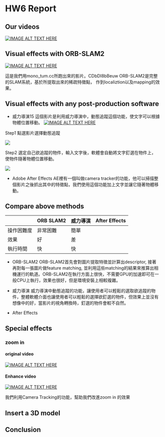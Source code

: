 # HW6 Report
## Our videos
[![IMAGE ALT TEXT HERE](https://img.youtube.com/vi/MhdK6kJy5Co/0.jpg)](https://www.youtube.com/watch?v=MhdK6kJy5Co)
## Visual effects with ORB-SLAM2
[![IMAGE ALT TEXT HERE](https://img.youtube.com/vi/CDbDI8bBeuw/0.jpg)](https://www.youtube.com/watch?v=CDbDI8bBeuw)


這是我們用mono_tum.cc所跑出來的影片。CDbDI8bBeuw
ORB-SLAM2是完整的SLAM系統，基於所提取出來的稀疏特徵點，
作到localiztion以及mapping的效果。

## Visual effects with any post-production software
* 威力導演15
這個影片是利用威力導演中，動態追蹤這個功能，使文字可以根據物體位置移動。
[![IMAGE ALT TEXT HERE](https://img.youtube.com/vi/xfSLMkTO-_o/0.jpg)](https://youtu.be/xfSLMkTO-_o)

Step1 點選影片選擇動態追蹤

![](https://i.imgur.com/Xw6vLIk.png)

Step2 選定自己欲追蹤的物件，輸入文字後，軟體會自動將文字釘選在物件上，使物件隨著物體位置移動。

![](https://i.imgur.com/8AEtaOK.png)

* Adobe After Effects
AE裡有一個叫做camera tracker的功能，他可以掃描整個影片之後抓出其中的特徵點，我們使用這個功能加上文字並讓它隨著物體移動。





### 
## Compare above methods
||ORB SLAM2  |威力導演|After Effects|
|--|---------|------    |-------------|
|操作困難度    | 非常困難  |簡單|         |
|效果|  好     |差        |         |
|執行時間      | 快       |快|       |

* ORB-SLAM2
ORB-SLAM2首先會對圖片提取特徵並計算出descriptor, 接著再對每一張圖片做feature matching, 並利用這些matching的結果來推算出相機運行的軌道。ORB-SLAM2在執行方面上很快，不需要GPU的加速即可在一般CPU上執行，效果也很好，但是環境安裝上相較複雜。

* 威力導演
威力導演中動態追蹤的功能，讓使用者可以輕鬆的選取欲追蹤的物件，整體軟體介面也讓使用者可以輕鬆的選擇欲釘選的物件，但效果上並沒有想像中的好，當影片的視角轉換時，釘選的物件會較不自然。
* After Effects
## Special effects
### zoom in 
#### original video
[![IMAGE ALT TEXT HERE](https://img.youtube.com/vi/APqdNaLJVfI/0.jpg)](https://www.youtube.com/watch?v=APqdNaLJVfI)
#### Enhance video
[![IMAGE ALT TEXT HERE](https://img.youtube.com/vi/PaXWVnloN48/0.jpg)](https://www.youtube.com/watch?v=PaXWVnloN48)

我們利用Camera Tracking的功能，幫助我們改進zoom in 的效果

## Insert a 3D model

## Conclusion

